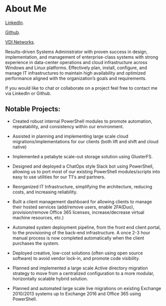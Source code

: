 # [](#header-1)About Me


[LinkedIn](https://www.linkedin.com/in/kevin-nishimura-258bbba4/).

[Github](https://github.com/KevinNish).

[VDI Networks](http://www.vdinetworks.com).


Results-driven Systems Administrator with proven success in design, implementation, and management of enterprise-class
systems with strong experience in data-center operations and cloud infrastructure across Windows and Linux platforms. Effectively plan, install, configure, and manage IT infrastructures to maintain high availability and optimized performance aligned with the organization’s goals and requirements.

If you would like to chat or collaborate on a project feel free to contact me via LinkedIn or Github.

## [](#header-2)Notable Projects:


- Created robust internal PowerShell modules to promote automation, repeatability, and consistency within our environment.

- Assisted in planning and implementing large scale cloud migrations/implementations for our clients (both lift and shift and cloud native)

- Implemented a petabyte scale-out storage solution using GlusterFS.

- Designed and deployed a ChatOps style Slack bot using PowerShell, allowing us to port most of our existing PowerShell modules/scripts into easy to use utilities for our T1's and partners.

- Reorganized IT Infrastructure, simplifying the architecture, reducing costs, and increasing reliability.

- Built a client management dashboard for allowing clients to manage their hosted services (add/remove users, enable 2FA(Duo), provision/remove Office 365 licenses, increase/decrease virtual machine resources, etc.)

- Automated system deployment pipeline, from the front end client portal, to the provisioning of the back-end infrastructure. A once 2-3 hour manual process is now completed automatically when the client purchases the system.

- Deployed creative, low-cost solutions (often using open source software) to avoid vendor lock-in,  and promote code visibility.

- Planned and implemented a large scale Active directory migration strategy to move from a centralized configuration to a more modular, horizontally scalable hybrid solution.

- Planned and automated large scale live migrations on existing Exchange 2010/2013 systems up to Exchange 2016 and Office 365 using PowerShell. 
